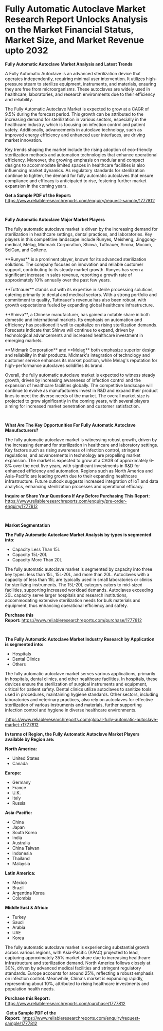 <p><h1>Fully Automatic Autoclave Market Research Report Unlocks Analysis on the Market Financial Status, Market Size, and Market Revenue upto 2032</h1></p><p><strong>Fully Automatic Autoclave Market Analysis and Latest Trends</strong></p>
<p><p>A Fully Automatic Autoclave is an advanced sterilization device that operates independently, requiring minimal user intervention. It utilizes high-pressure steam to sterilize equipment, instruments, and materials, ensuring they are free from microorganisms. These autoclaves are widely used in healthcare, laboratories, and research environments due to their efficiency and reliability.</p><p>The Fully Automatic Autoclave Market is expected to grow at a CAGR of 9.5% during the forecast period. This growth can be attributed to the increasing demand for sterilization in various sectors, especially in the healthcare industry, which is focusing on infection control and patient safety. Additionally, advancements in autoclave technology, such as improved energy efficiency and enhanced user interfaces, are driving market innovation.</p><p>Key trends shaping the market include the rising adoption of eco-friendly sterilization methods and automation technologies that enhance operational efficiency. Moreover, the growing emphasis on modular and compact designs to accommodate limited spaces in healthcare facilities is also influencing market dynamics. As regulatory standards for sterilization continue to tighten, the demand for fully automatic autoclaves that ensure compliance and efficacy is anticipated to rise, fostering further market expansion in the coming years.</p></p>
<p><strong>Get a Sample PDF of the Report:&nbsp;</strong> <a href="https://www.reliableresearchreports.com/enquiry/request-sample/1777812?utm_campaign=2239&utm_medium=2&utm_source=Github&utm_content=ia&utm_term=16042025&utm_id=fully-automatic-autoclave">https://www.reliableresearchreports.com/enquiry/request-sample/1777812</a></p>
<p>&nbsp;</p>
<p><strong>Fully Automatic Autoclave Major Market Players</strong></p>
<p><p>The fully automatic autoclave market is driven by the increasing demand for sterilization in healthcare settings, dental practices, and laboratories. Key players in this competitive landscape include Runyes, Meisheng, Jinggong-medical, Melag, Midmark Corporation, Shinva, Tuttnauer, Sirona, Mocom, SciCan, and Coltene.</p><p>**Runyes** is a prominent player, known for its advanced sterilization solutions. The company focuses on innovation and reliable customer support, contributing to its steady market growth. Runyes has seen a significant increase in sales revenue, reporting a growth rate of approximately 10% annually over the past few years.</p><p>**Tuttnauer** stands out with its expertise in sterile processing solutions, catering primarily to dental and medical sectors. With a strong portfolio and commitment to quality, Tuttnauer's revenue has also been robust, with growth expectations fueled by expanding global healthcare infrastructure.</p><p>**Shinva**, a Chinese manufacturer, has gained a notable share in both domestic and international markets. Its emphasis on automation and efficiency has positioned it well to capitalize on rising sterilization demands. Forecasts indicate that Shinva will continue to expand, driven by technological advancements and increased healthcare investment in emerging markets.</p><p>**Midmark Corporation** and **Melag** both emphasize superior design and reliability in their products. Midmark's integration of technology and customer service enhances its market position, while Melag's reputation for high-performance autoclaves solidifies its brand.</p><p>Overall, the fully automatic autoclave market is expected to witness steady growth, driven by increasing awareness of infection control and the expansion of healthcare facilities globally. The competitive landscape will continue to evolve as manufacturers invest in R&D and expand their product lines to meet the diverse needs of the market. The overall market size is projected to grow significantly in the coming years, with several players aiming for increased market penetration and customer satisfaction.</p></p>
<p>&nbsp;</p>
<p><strong>What Are The Key Opportunities For Fully Automatic Autoclave Manufacturers?</strong></p>
<p><p>The fully automatic autoclave market is witnessing robust growth, driven by the increasing demand for sterilization in healthcare and laboratory settings. Key factors such as rising awareness of infection control, stringent regulations, and advancements in technology are propelling market expansion. The market is expected to grow at a CAGR of approximately 6-8% over the next five years, with significant investments in R&D for enhanced efficiency and automation. Regions such as North America and Asia-Pacific are leading growth due to their expanding healthcare infrastructure. Future outlook suggests increased integration of IoT and data analytics, enhancing sterilization processes and operational efficacy.</p></p>
<p><strong>Inquire or Share Your Questions If Any Before Purchasing This Report:</strong> <a href="https://www.reliableresearchreports.com/enquiry/pre-order-enquiry/1777812?utm_campaign=2239&utm_medium=2&utm_source=Github&utm_content=ia&utm_term=16042025&utm_id=fully-automatic-autoclave">https://www.reliableresearchreports.com/enquiry/pre-order-enquiry/1777812</a></p>
<p>&nbsp;</p>
<p><strong>Market Segmentation</strong></p>
<p><strong>The Fully Automatic Autoclave Market Analysis by types is segmented into:</strong></p>
<p><ul><li>Capacity Less Than 15L</li><li>Capacity 15L-20L</li><li>Capacity More Than 20L</li></ul></p>
<p><p>The fully automatic autoclave market is segmented by capacity into three key types: less than 15L, 15L-20L, and more than 20L. Autoclaves with a capacity of less than 15L are typically used in small laboratories or clinics for sterilizing instruments. The 15L-20L category caters to mid-sized facilities, supporting increased workload demands. Autoclaves exceeding 20L capacity serve larger hospitals and research institutions, accommodating extensive sterilization needs for bulk materials and equipment, thus enhancing operational efficiency and safety.</p></p>
<p><strong>Purchase this Report:&nbsp;</strong><a href="https://www.reliableresearchreports.com/purchase/1777812?utm_campaign=2239&utm_medium=2&utm_source=Github&utm_content=ia&utm_term=16042025&utm_id=fully-automatic-autoclave">https://www.reliableresearchreports.com/purchase/1777812</a></p>
<p>&nbsp;</p>
<p><strong>The Fully Automatic Autoclave Market Industry Research by Application is segmented into:</strong></p>
<p><ul><li>Hospitals</li><li>Dental Clinics</li><li>Others</li></ul></p>
<p><p>The fully automatic autoclave market serves various applications, primarily in hospitals, dental clinics, and other healthcare facilities. In hospitals, these devices ensure the sterilization of surgical instruments and equipment, critical for patient safety. Dental clinics utilize autoclaves to sanitize tools used in procedures, maintaining hygiene standards. Other sectors, including laboratories and veterinary practices, also rely on autoclaves for effective sterilization of various instruments and materials, further supporting infection control and hygiene in diverse healthcare environments.</p></p>
<p><a href="https://www.reliableresearchreports.com/global-fully-automatic-autoclave-market-r1777812?utm_campaign=2239&utm_medium=2&utm_source=Github&utm_content=ia&utm_term=16042025&utm_id=fully-automatic-autoclave">&nbsp;https://www.reliableresearchreports.com/global-fully-automatic-autoclave-market-r1777812</a></p>
<p><strong>In terms of Region, the Fully Automatic Autoclave Market Players available by Region are:</strong></p>
<p>
    <p> <strong> North America: </strong>
        <ul>
            <li>United States</li>
            <li>Canada</li>
        </ul>
        </p> 
    <p> <strong> Europe: </strong>
        <ul>
            <li>Germany</li>
            <li>France</li>
            <li>U.K.</li>
            <li>Italy</li>
            <li>Russia</li>
        </ul>
        </p> 
    <p> <strong> Asia-Pacific: </strong>
        <ul>
            <li>China</li>
            <li>Japan</li>
            <li>South Korea</li>
            <li>India</li>
            <li>Australia</li>
            <li>China Taiwan</li>
            <li>Indonesia</li>
            <li>Thailand</li>
            <li>Malaysia</li>
        </ul>
        </p> 
    <p> <strong> Latin America: </strong>
        <ul>
            <li>Mexico</li>
            <li>Brazil</li>
            <li>Argentina Korea</li>
            <li>Colombia</li>
        </ul>
        </p> 
    <p> <strong> Middle East & Africa: </strong>
        <ul>
            <li>Turkey</li>
            <li>Saudi</li>
            <li>Arabia</li>
            <li>UAE</li>
            <li>Korea</li>
        </ul>
    </p>
    </p>
<p><p>The fully automatic autoclave market is experiencing substantial growth across various regions, with Asia-Pacific (APAC) projected to lead, capturing approximately 35% market share due to increasing healthcare infrastructure and sterilization demand. North America follows closely at 30%, driven by advanced medical facilities and stringent regulatory standards. Europe accounts for around 25%, reflecting a robust emphasis on infection control. Meanwhile, China's market is expanding rapidly, representing about 10%, attributed to rising healthcare investments and population health needs.</p></p>
<p><strong>Purchase this Report: </strong><a href="https://www.reliableresearchreports.com/purchase/1777812?utm_campaign=2239&utm_medium=2&utm_source=Github&utm_content=ia&utm_term=16042025&utm_id=fully-automatic-autoclave">https://www.reliableresearchreports.com/purchase/1777812</a></p>
<p>&nbsp;<strong>Get a Sample PDF of the Report:&nbsp;&nbsp;</strong><a href="https://www.reliableresearchreports.com/enquiry/request-sample/1777812?utm_campaign=2239&utm_medium=2&utm_source=Github&utm_content=ia&utm_term=16042025&utm_id=fully-automatic-autoclave">https://www.reliableresearchreports.com/enquiry/request-sample/1777812</a></p>
<p><strong></strong></p>
<p><p></p><p></p><p></p></p>